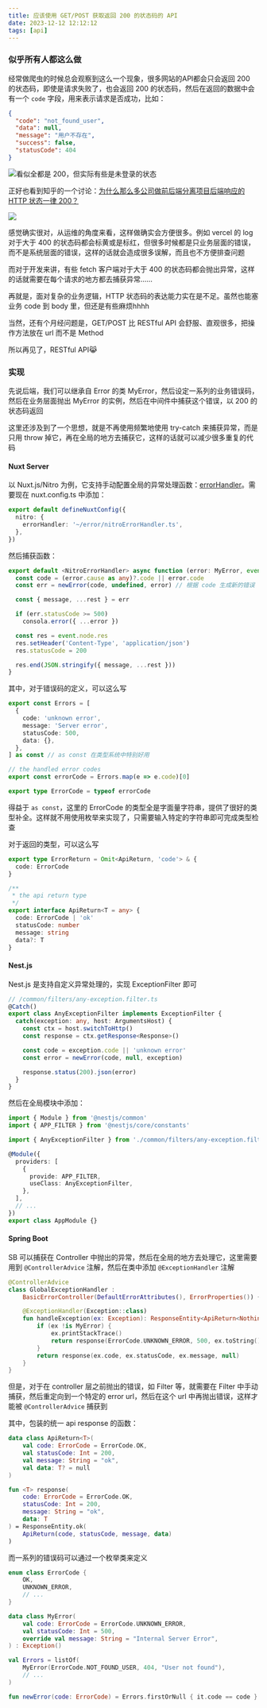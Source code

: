 ```yaml
---
title: 应该使用 GET/POST 获取返回 200 的状态码的 API
date: 2023-12-12 12:12:12
tags: [api]
---
```


### 似乎所有人都这么做

经常做爬虫的时候总会观察到这么一个现象，很多网站的API都会只会返回 200 的状态码，即使是请求失败了，也会返回 200 的状态码，然后在返回的数据中会有一个 `code` 字段，用来表示请求是否成功，比如：

```json
{
  "code": "not_found_user",
  "data": null,
  "message": "用户不存在",
  "success": false,
  "statusCode": 404
}
```

![看似全都是 200，但实际有些是未登录的状态](/blog/api200_example.webp)

正好也看到知乎的一个讨论：[为什么那么多公司做前后端分离项目后端响应的 HTTP 状态一律 200？][知乎]

![](/blog/api200_zhihu.webp)

感觉确实很对，从运维的角度来看，这样做确实会方便很多。例如 vercel 的 log 对于大于 400 的状态码都会标黄或是标红，但很多时候都是只业务层面的错误，而不是系统层面的错误，这样的话就会造成很多误解，而且也不方便排查问题

而对于开发来讲，有些 fetch 客户端对于大于 400 的状态码都会抛出异常，这样的话就需要在每个请求的地方都去捕获异常……

再就是，面对复杂的业务逻辑，HTTP 状态码的表达能力实在是不足。虽然也能塞业务 code 到 body 里，但还是有些麻烦hhhh

当然，还有个月经问题是，GET/POST 比 RESTful API 会舒服、直观很多，把操作方法放在 url 而不是 Method

所以再见了，RESTful API😹

### 实现

先说后端，我们可以继承自 Error 的类 MyError，然后设定一系列的业务错误码，然后在业务层面抛出 MyError 的实例，然后在中间件中捕获这个错误，以 200 的状态码返回

这里还涉及到了一个思想，就是不再使用频繁地使用 try-catch 来捕获异常，而是只用 throw 掉它，再在全局的地方去捕获它，这样的话就可以减少很多重复的代码

#### Nuxt Server

以 Nuxt.js/Nitro 为例，它支持手动配置全局的异常处理函数：[errorHandler]。需要现在 nuxt.config.ts 中添加：

```ts
export default defineNuxtConfig({
  nitro: {
    errorHandler: '~/error/nitroErrorHandler.ts',
  },
})
```

然后捕获函数：

```ts
export default <NitroErrorHandler> async function (error: MyError, event) {
  const code = (error.cause as any)?.code || error.code
  const err = newError(code, undefined, error) // 根据 code 生成新的错误

  const { message, ...rest } = err

  if (err.statusCode >= 500)
    consola.error({ ...error })

  const res = event.node.res
  res.setHeader('Content-Type', 'application/json')
  res.statusCode = 200

  res.end(JSON.stringify({ message, ...rest }))
}
```

其中，对于错误码的定义，可以这么写

```ts
export const Errors = [
  {
    code: 'unknown error',
    message: 'Server error',
    statusCode: 500,
    data: {},
  },
] as const // as const 在类型系统中特别好用

// the handled error codes
export const errorCode = Errors.map(e => e.code)[0]

export type ErrorCode = typeof errorCode
```

得益于 `as const`，这里的 ErrorCode 的类型全是字面量字符串，提供了很好的类型补全。这样就不用使用枚举来实现了，只需要输入特定的字符串即可完成类型检查

对于返回的类型，可以这么写

```ts
export type ErrorReturn = Omit<ApiReturn, 'code'> & {
  code: ErrorCode
}

/**
 * the api return type
 */
export interface ApiReturn<T = any> {
  code: ErrorCode | 'ok'
  statusCode: number
  message: string
  data?: T
}
```

#### Nest.js

Nest.js 是支持自定义异常处理的，实现 ExceptionFilter 即可

```ts
// /common/filters/any-exception.filter.ts
@Catch()
export class AnyExceptionFilter implements ExceptionFilter {
  catch(exception: any, host: ArgumentsHost) {
    const ctx = host.switchToHttp()
    const response = ctx.getResponse<Response>()

    const code = exception.code || 'unknown error'
    const error = newError(code, null, exception)

    response.status(200).json(error)
  }
}
```

然后在全局模块中添加：

```ts
import { Module } from '@nestjs/common'
import { APP_FILTER } from '@nestjs/core/constants'

import { AnyExceptionFilter } from './common/filters/any-exception.filter'

@Module({
  providers: [
    {
      provide: APP_FILTER,
      useClass: AnyExceptionFilter,
    },
  ],
  // ...
})
export class AppModule {}
```

#### Spring Boot

SB 可以捕获在 Controller 中抛出的异常，然后在全局的地方去处理它，这里需要用到 `@ControllerAdvice` 注解，然后在类中添加 `@ExceptionHandler` 注解

```kotlin
@ControllerAdvice
class GlobalExceptionHandler :
    BasicErrorController(DefaultErrorAttributes(), ErrorProperties()) {

    @ExceptionHandler(Exception::class)
    fun handleException(ex: Exception): ResponseEntity<ApiReturn<Nothing?>> {
        if (ex !is MyError) {
            ex.printStackTrace()
            return response(ErrorCode.UNKNOWN_ERROR, 500, ex.toString(), null)
        }
        return response(ex.code, ex.statusCode, ex.message, null)
    }
}
```

但是，对于在 controller 层之前抛出的错误，如 Filter 等，就需要在 Filter 中手动捕获，然后重定向到一个特定的 error url，然后在这个 url 中再抛出错误，这样才能被 `@ControllerAdvice` 捕获到

其中，包装的统一 api response 的函数：

```kotlin
data class ApiReturn<T>(
    val code: ErrorCode = ErrorCode.OK,
    val statusCode: Int = 200,
    val message: String = "ok",
    val data: T? = null
)

fun <T> response(
    code: ErrorCode = ErrorCode.OK,
    statusCode: Int = 200,
    message: String = "ok",
    data: T
) = ResponseEntity.ok(
    ApiReturn(code, statusCode, message, data)
)
```

而一系列的错误码可以通过一个枚举类来定义

```kotlin
enum class ErrorCode {
    OK,
    UNKNOWN_ERROR,
    // ...
}

data class MyError(
    val code: ErrorCode = ErrorCode.UNKNOWN_ERROR,
    val statusCode: Int = 500,
    override val message: String = "Internal Server Error",
) : Exception()

val Errors = listOf(
    MyError(ErrorCode.NOT_FOUND_USER, 404, "User not found"),
    // ...
)

fun newError(code: ErrorCode) = Errors.firstOrNull { it.code == code } ?: MyError()
```

[知乎]: https://www.zhihu.com/question/513865370/answer/2338966743
[errorHandler]: https://nitro.unjs.io/config#errorhandler
